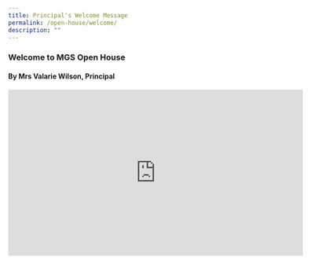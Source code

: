 ```yaml
---
title: Principal's Welcome Message
permalink: /open-house/welcome/
description: ""
---
```

### Welcome to MGS Open House
#### By Mrs Valarie Wilson, Principal

<div style="width:100%; height:400px">
<iframe width="600" height="338" src="https://www.youtube.com/embed/kDpZRddG3VE" title="Welcome to MGS Open House" frameborder="0" allow="accelerometer; autoplay; clipboard-write; encrypted-media; gyroscope; picture-in-picture" allowfullscreen></iframe>
	</div>